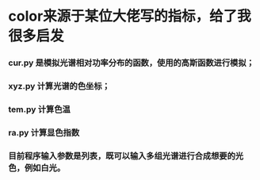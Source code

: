 # color来源于某位大佬写的指标，给了我很多启发

### cur.py 是模拟光谱相对功率分布的函数，使用的高斯函数进行模拟；
### xyz.py 计算光谱的色坐标；
### tem.py 计算色温
### ra.py 计算显色指数

### 目前程序输入参数是列表，既可以输入多组光谱进行合成想要的光色，例如白光。
